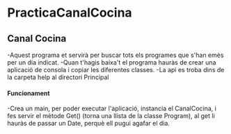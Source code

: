 # PracticaCanalCocina

## Canal Cocina

  -Aquest programa et servirà per buscar tots els programes que s'han emès per un dia indicat.
  -Quan t'hagis baixa't el programa hauràs de crear una aplicació de consola i copiar les diferentes classes.
  -La api es troba dins de la carpeta help al directori Principal
  
 #### Funcionament
  -Crea un main, per poder executar l'aplicació, instancia el CanalCocina, i fes servir el mètode Get() (torna una llista de la classe Program), al get li hauràs de passar un Date, perquè ell pugui agafar el dia.
 
